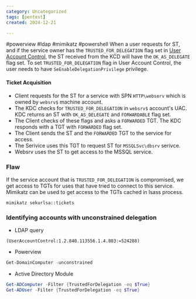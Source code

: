 ```yaml
---
category: Uncategorized
tags: [pentest]
created: 2024-12-21

---
```

#powerview #ldap #mimikatz #powershell 
When a user requests for ST, and if the service owner has the `TRUSTED_FOR_DELEGATION` flag set in [User Account Control](TechLexicon/Penetration%20Testing/Exploitation/Active%20Directory/AD%20Concepts/Users.md#User%20Account%20Control), the ST received from the KCD will have the `OK_AS_DELEGATE` flag set.
To set `TRUSTED_FOR_DELEGATION` flag in User Account Control, the user needs to have `SeEnableDelegationPrivilege` privilege.
#### Ticket Acquisition
- Client requests for the ST for a service with SPN `HTTP\webserv` which is owned by `websrv$` machine account.
- The KDC checks for `TRUSTED_FOR_DELEGATION` in `websrv$` account's UAC. KDC returns an ST with `OK_AS_DELEGATE` and `FORWARDABLE` flag set.
- The Client checks of these flags and asks a `FORWARDED` TGT. The KDC responds with a TGT with `FORWARDED` flag set.
- The Client sends the ST and the `FORWARDED` TGT to the service for access. 
- The Serivice uses this TGT to request ST for `MSSQLSvc\dbsrv` serivce.
- Websrv uses the ST to get access to the MSSQL service.
### Flaw
If the service account that is `TRUSTED_FOR_DELEGATION` is compromised, we get access to TGTs for uses that have tried to connect to this service. Mimikatz can be used to get access to the TGTs cached in lsass process.
```mimi
mimikatz sekurlsa::tickets
```
### Identifying accounts with unconstrained delegation
- LDAP query
```ldap
(UserAccountControl:1.2.840.113556.1.4.803:=524288)
```
- Powerview
```powershell
Get-DomainComputer -unconstrained
```
- Active Directory Module
```powershell
Get-ADComputer -Filter {TrustedForDelegation -eq $True}
Get-ADUser -Filter {TrustedForDelegation -eq $True}
```
